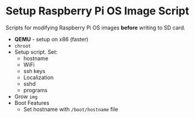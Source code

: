# Setup Raspberry Pi OS Image Script

Scripts for modifying Raspberry Pi OS images **before** writing to SD card.

- **QEMU** - setup on x86 (faster)
- `chroot`
- Setup script. Set:
  - hostname
  - WiFi
  - ssh keys
  - Localization
  - sshd
  - programs
- Grow `img`
- Boot Features
  - Set hostname with `/boot/hostname` file
